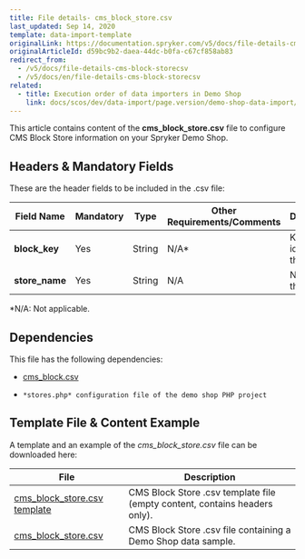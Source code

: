 ```yaml
---
title: File details- cms_block_store.csv
last_updated: Sep 14, 2020
template: data-import-template
originalLink: https://documentation.spryker.com/v5/docs/file-details-cms-block-storecsv
originalArticleId: d59bc9b2-daea-44dc-b0fa-c67cf858ab83
redirect_from:
  - /v5/docs/file-details-cms-block-storecsv
  - /v5/docs/en/file-details-cms-block-storecsv
related:
  - title: Execution order of data importers in Demo Shop
    link: docs/scos/dev/data-import/page.version/demo-shop-data-import/execution-order-of-data-importers-in-demo-shop.html
---
```


This article contains content of the **cms_block_store.csv** file to configure CMS Block Store information on your Spryker Demo Shop.

## Headers & Mandatory Fields 
These are the header fields to be included in the .csv file:

| Field Name | Mandatory | Type | Other Requirements/Comments | Description |
| --- | --- | --- | --- | --- |
| **block_key** | Yes | String |N/A* | Key identifier of the block.  |
| **store_name** | Yes | String |N/A | Name of the store. |
*N/A: Not applicable.

## Dependencies

This file has the following dependencies:
*    [cms_block.csv](/docs/scos/dev/data-import/{{page.version}}/data-import-categories/content-management/file-details-cms-block.csv.html)
*     *stores.php* configuration file of the demo shop PHP project

## Template File & Content Example
A template and an example of the *cms_block_store.csv*  file can be downloaded here:

| File | Description |
| --- | --- |
| [cms_block_store.csv template](https://spryker.s3.eu-central-1.amazonaws.com/docs/Developer+Guide/Back-End/Data+Manipulation/Data+Ingestion/Data+Import/Data+Import+Categories/Content+Management/Template+cms_block_store.csv) | CMS Block Store .csv template file (empty content, contains headers only). |
| [cms_block_store.csv](https://spryker.s3.eu-central-1.amazonaws.com/docs/Developer+Guide/Back-End/Data+Manipulation/Data+Ingestion/Data+Import/Data+Import+Categories/Content+Management/cms_block_store.csv) | CMS Block Store .csv file containing a Demo Shop data sample. |
